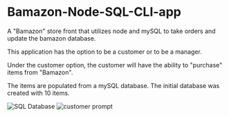 # Bamazon-Node-SQL-CLI-app
A "Bamazon" store front that utilizes node and mySQL to take orders and update the bamazon database.

This application has the option to be a customer or to be a manager.

Under the customer option, the customer will have the ability to "purchase" items from "Bamazon".

The items are populated from a mySQL database. The initial database was created with 10 items.

![SQL Database](../images/SQL_database.PNG)
![customer prompt](../images/bamazonCustomer.PNG)

